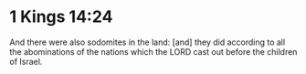 # 1 Kings 14:24

And there were also sodomites in the land: [and] they did according to all the abominations of the nations which the LORD cast out before the children of Israel.